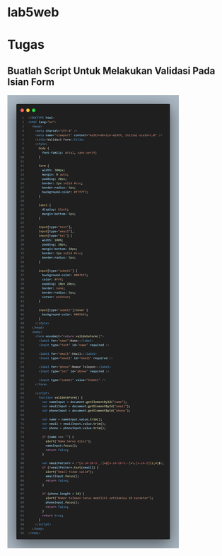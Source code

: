 # lab5web

# Tugas
## Buatlah Script Untuk Melakukan Validasi Pada Isian Form

![fototugas](fototugas.png)
